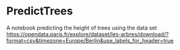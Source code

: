 # PredictTrees

A notebook predicting the height of trees using the data set   https://opendata.paris.fr/explore/dataset/les-arbres/download/?format=csv&timezone=Europe/Berlin&use_labels_for_header=true




